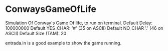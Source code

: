# ConwaysGameOfLife

Simulation Of Conway's Game Of life, to run on terminal.
Default Delay: 100000000
Default YES_CHAR: '#' (35 on ASCII)
Default NO_CHAR '.' (46 on ASCII)
Default Size (TAM): 20

entrada.in is a good example to show the game running.

